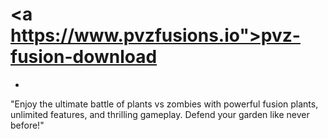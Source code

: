 # <a https://www.pvzfusions.io">pvz-fusion-download</a>
-
"Enjoy the ultimate battle of plants vs zombies with powerful fusion plants, unlimited features, and thrilling gameplay. Defend your garden like never before!"
